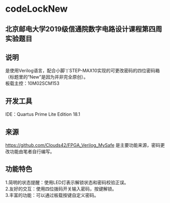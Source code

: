 # codeLockNew 
## 北京邮电大学2019级信通院数字电路设计课程第四周实验题目
## 说明
是使用Verilog语言，配合小脚丫STEP-MAX10实现的可更改密码的四位密码箱（标题里的“New”是因为并非完全原创）。  
板载主控：10M02SCM153

## 开发工具
IDE：Quartus Prime Lite Edition 18.1

## 来源
https://github.com/Clouds42/FPGA_Verilog_MySafe 是主要功能来源，密码更改功能由笔者自行编写。

## 功能特色
1.简明的状态提醒：使用LED灯表示解锁状态和密码校验正误。  
2.友好的交互：使用四位拨码开关输入密码，按键解锁。  
3.丰富的功能：可以通过板载按键自定义密码。  
